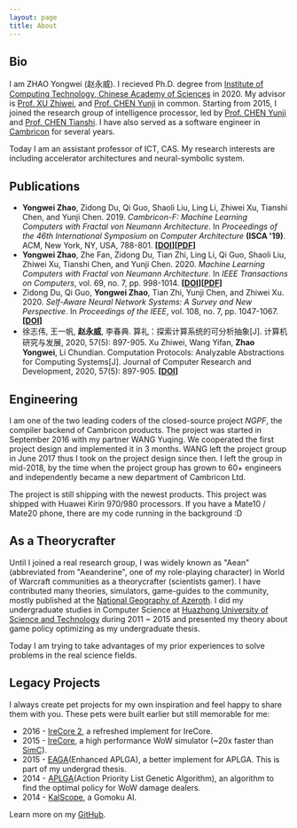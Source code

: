 ```yaml
---
layout: page
title: About
---
```


## Bio

I am ZHAO Yongwei (赵永威). I recieved Ph.D. degree from [Institute of Computing Technology, Chinese Academy of Sciences](http://www.ict.ac.cn) in 2020. My advisor is [Prof. XU Zhiwei](http://novel.ict.ac.cn/zxu/), and [Prof. CHEN Yunji](http://novel.ict.ac.cn/ychen) in common. Starting from 2015, I joined the research group of intelligence processor, led by [Prof. CHEN Yunji](http://novel.ict.ac.cn/ychen) and [Prof. CHEN Tianshi](http://novel.ict.ac.cn/tchen). I have also served as a software engineer in [Cambricon](http://www.cambricon.com) for several years.

Today I am an assistant professor of ICT, CAS. My research interests are including accelerator architectures and neural-symbolic system. 

## Publications

* __Yongwei Zhao__, Zidong Du, Qi Guo, Shaoli Liu, Ling Li, Zhiwei Xu, Tianshi Chen, and Yunji Chen. 2019. *Cambricon-F: Machine Learning Computers with Fractal von Neumann Architecture*. In *Proceedings of the 46th International Symposium on Computer Architecture* __(ISCA '19)__. ACM, New York, NY, USA, 788-801. __[[DOI](https://doi.org/10.1145/3307650.3322226)][[PDF](https://nighthaven.aean.net/barn/Sollnstsa)]__
* __Yongwei Zhao__, Zhe Fan, Zidong Du, Tian Zhi, Ling Li, Qi Guo, Shaoli Liu, Zhiwei Xu, Tianshi Chen, and Yunji Chen. 2020. *Machine Learning Computers with Fractal von Neumann Architecture*. In *IEEE Transactions on Computers*,  vol. 69, no. 7, pp. 998-1014. __[[DOI](https://doi.org/10.1109/TC.2020.2982159)][[PDF](https://nighthaven.aean.net/barn/Rerra)]__
* Zidong Du, Qi Guo, __Yongwei Zhao__, Tian Zhi, Yunji Chen, and Zhiwei Xu. 2020. *Self-Aware Neural Network Systems: A Survey and New Perspective*. In *Proceedings of the IEEE*, vol. 108, no. 7, pp. 1047-1067. __[[DOI](https://doi.org/10.1109/JPROC.2020.2977722)]__
* 徐志伟, 王一帆, __赵永威__, 李春典. 算礼：探索计算系统的可分析抽象[J]. 计算机研究与发展, 2020, 57(5): 897-905. Xu Zhiwei, Wang Yifan, __Zhao Yongwei__, Li Chundian. Computation Protocols: Analyzable Abstractions for Computing Systems[J]. Journal of Computer Research and Development, 2020, 57(5): 897-905. __[[DOI](https://doi.org/10.7544/issn1000-1239.2020.20200058)]__

## Engineering

I am one of the two leading coders of the closed-source project *NGPF*, the compiler backend of Cambricon products. The project was started in September 2016 with my partner WANG Yuqing. We cooperated the first project design and implemented it in 3 months. WANG left the project group in June 2017 thus I took on the project design since then. I left the group in mid-2018, by the time when the project group has grown to 60+ engineers and independently became a new department of Cambricon Ltd.

The project is still shipping with the newest products. This project was shipped with Huawei Kirin 970/980 processors. If you have a Mate10 / Mate20 phone, there are my code running in the background :D

## As a Theorycrafter

Until I joined a real research group, I was widely known as "Aean" (abbreviated from "Aeanderine", one of my role-playing character) in World of Warcraft communities as a theorycrafter (scientists gamer). I have contributed many theories, simulators, game-guides to the community, mostly published at the [National Geography of Azeroth](http://bbs.nga.cn/nuke.php?func=ucp&uid=9771319). I did my undergraduate studies in Computer Science at [Huazhong University of Science and Technology](http://www.hust.edu.cn) during 2011 ~ 2015 and presented my theory about game policy optimizing as my undergraduate thesis.

Today I am trying to take advantages of my prior experiences to solve problems in the real science fields.

## Legacy Projects

I always create pet projects for my own inspiration and feel happy to share them with you. These pets were built earlier but still memorable for me:

* 2016 - [IreCore 2](https://github.com/AeanSR/irecore2), a refreshed implement for IreCore.
* 2015 - [IreCore](https://sim.aean.net), a high performance WoW simulator (~20x faster than [SimC](https://github.com/simulationcraft/simc)).
* 2015 - [EAGA](https://github.com/AeanSR/eaga)(Enhanced APLGA), a better implement for APLGA. This is part of my undergrad thesis.
* 2014 - [APLGA](https://github.com/AeanSR/aplga)(Action Priority List Genetic Algorithm), an algorithm to find the optimal policy for WoW damage dealers.
* 2014 - [KalScope](http://aean.net/kalscope), a Gomoku AI.

Learn more on my [GitHub](https://github.com/AeanSR).


